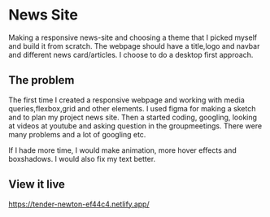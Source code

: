 # News Site

Making a responsive news-site and choosing a theme that I picked myself and build it from scratch. The webpage should have a title,logo and navbar and different news card/articles. I choose to do a desktop first approach. 

## The problem

The first time I created a responsive webpage and working with media queries,flexbox,grid and other elements. I used figma for making a sketch and to plan my project news site. Then a started coding, googling, looking at videos at youtube and asking question in the groupmeetings. There were many problems and a lot of googling etc.

If I hade more time, I would make animation, more hover effects and boxshadows. I would also fix my text better. 

## View it live
https://tender-newton-ef44c4.netlify.app/
